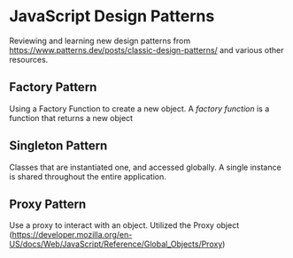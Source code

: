# JavaScript Design Patterns

Reviewing and learning new design patterns from https://www.patterns.dev/posts/classic-design-patterns/ and various other resources.

## Factory Pattern

Using a Factory Function to create a new object.  A *factory function* is a function that returns a new object

## Singleton Pattern

Classes that are instantiated one, and accessed globally.  A single instance is shared throughout the entire application.

## Proxy Pattern

Use a proxy to interact with an object.  Utilized the Proxy object (https://developer.mozilla.org/en-US/docs/Web/JavaScript/Reference/Global_Objects/Proxy)